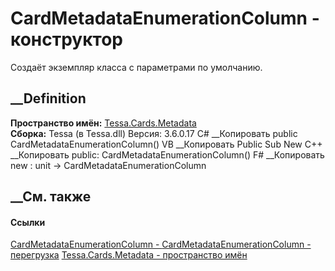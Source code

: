 # CardMetadataEnumerationColumn - конструктор
Создаёт экземпляр класса с параметрами по умолчанию.
##  __Definition
 **Пространство имён:** [Tessa.Cards.Metadata](N_Tessa_Cards_Metadata.htm)  
 **Сборка:** Tessa (в Tessa.dll) Версия: 3.6.0.17
C# __Копировать
     public CardMetadataEnumerationColumn()
VB __Копировать
     Public Sub New
C++ __Копировать
     public:
    CardMetadataEnumerationColumn()
F# __Копировать
     new : unit -> CardMetadataEnumerationColumn
##  __См. также
#### Ссылки
[CardMetadataEnumerationColumn -
](T_Tessa_Cards_Metadata_CardMetadataEnumerationColumn.htm)
[CardMetadataEnumerationColumn -
перегрузка](Overload_Tessa_Cards_Metadata_CardMetadataEnumerationColumn__ctor.htm)
[Tessa.Cards.Metadata - пространство имён](N_Tessa_Cards_Metadata.htm)
